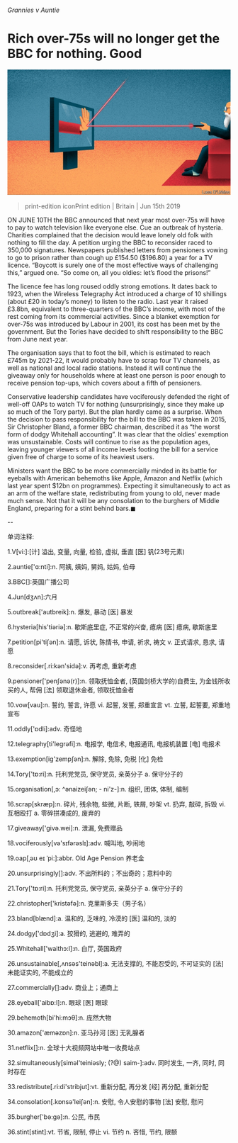 ###### Grannies v Auntie

# Rich over-75s will no longer get the BBC for nothing. Good 

![image](images/20190615_BRD002_1.jpg) 

> print-edition iconPrint edition | Britain | Jun 15th 2019 

ON JUNE 10TH the BBC announced that next year most over-75s will have to pay to watch television like everyone else. Cue an outbreak of hysteria. Charities complained that the decision would leave lonely old folk with nothing to fill the day. A petition urging the BBC to reconsider raced to 350,000 signatures. Newspapers published letters from pensioners vowing to go to prison rather than cough up £154.50 ($196.80) a year for a TV licence. “Boycott is surely one of the most effective ways of challenging this,” argued one. “So come on, all you oldies: let’s flood the prisons!” 

The licence fee has long roused oddly strong emotions. It dates back to 1923, when the Wireless Telegraphy Act introduced a charge of 10 shillings (about £20 in today’s money) to listen to the radio. Last year it raised £3.8bn, equivalent to three-quarters of the BBC’s income, with most of the rest coming from its commercial activities. Since a blanket exemption for over-75s was introduced by Labour in 2001, its cost has been met by the government. But the Tories have decided to shift responsibility to the BBC from June next year. 

The organisation says that to foot the bill, which is estimated to reach £745m by 2021-22, it would probably have to scrap four TV channels, as well as national and local radio stations. Instead it will continue the giveaway only for households where at least one person is poor enough to receive pension top-ups, which covers about a fifth of pensioners. 

Conservative leadership candidates have vociferously defended the right of well-off OAPs to watch TV for nothing (unsurprisingly, since they make up so much of the Tory party). But the plan hardly came as a surprise. When the decision to pass responsibility for the bill to the BBC was taken in 2015, Sir Christopher Bland, a former BBC chairman, described it as “the worst form of dodgy Whitehall accounting”. It was clear that the oldies’ exemption was unsustainable. Costs will continue to rise as the population ages, leaving younger viewers of all income levels footing the bill for a service given free of charge to some of its heaviest users. 

Ministers want the BBC to be more commercially minded in its battle for eyeballs with American behemoths like Apple, Amazon and Netflix (which last year spent $12bn on programmes). Expecting it simultaneously to act as an arm of the welfare state, redistributing from young to old, never made much sense. Not that it will be any consolation to the burghers of Middle England, preparing for a stint behind bars.◼ 

-- 

 单词注释:

1.V[vi:]:[计] 溢出, 变量, 向量, 检验, 虚拟, 垂直 [医] 钒(23号元素) 

2.auntie['ɑ:nti]:n. 阿姨, 姨妈, 舅妈, 姑妈, 伯母 

3.BBC[]:英国广播公司 

4.Jun[dʒʌn]:六月 

5.outbreak['autbreik]:n. 爆发, 暴动 [医] 暴发 

6.hysteria[his'tiәriә]:n. 歇斯底里症, 不正常的兴奋, 癔病 [医] 癔病, 歇斯底里 

7.petition[pi'tiʃәn]:n. 请愿, 诉状, 陈情书, 申请, 祈求, 祷文 v. 正式请求, 恳求, 请愿 

8.reconsider[.ri:kәn'sidә]:v. 再考虑, 重新考虑 

9.pensioner['penʃәnә(r)]:n. 领取抚恤金者, (英国剑桥大学的)自费生, 为金钱所收买的人, 帮佣 [法] 领取退休金者, 领取抚恤金者 

10.vow[vau]:n. 誓约, 誓言, 许愿 vi. 起誓, 发誓, 郑重宣言 vt. 立誓, 起誓要, 郑重地宣布 

11.oddly['ɒdli]:adv. 奇怪地 

12.telegraphy[ti'legrәfi]:n. 电报学, 电信术, 电报通讯, 电报机装置 [电] 电报术 

13.exemption[ig'zempʃәn]:n. 解除, 免除, 免税 [化] 免检 

14.Tory['tɒ:ri]:n. 托利党党员, 保守党员, 亲英分子 a. 保守分子的 

15.organisation[,ɔ: ^әnaizeiʃən; - ni'z-]:n. 组织, 团体, 体制, 编制 

16.scrap[skræp]:n. 碎片, 残余物, 些微, 片断, 铁屑, 吵架 vt. 扔弃, 敲碎, 拆毁 vi. 互相殴打 a. 零碎拼凑成的, 废弃的 

17.giveaway['givә.wei]:n. 泄漏, 免费赠品 

18.vociferously[və'sɪfərəslɪ]:adv. 喊叫地, 吵闹地 

19.oap[ˌəʊ eɪ ˈpi:]:abbr. Old Age Pension 养老金 

20.unsurprisingly[]:adv. 不出所料的；不出奇的；意料中的 

21.Tory['tɒ:ri]:n. 托利党党员, 保守党员, 亲英分子 a. 保守分子的 

22.christopher['kristәfә]:n. 克里斯多夫（男子名） 

23.bland[blænd]:a. 温和的, 乏味的, 冷漠的 [医] 温和的, 淡的 

24.dodgy['dɒdʒi]:a. 狡猾的, 逃避的, 难弄的 

25.Whitehall['waithɔ:l]:n. 白厅, 英国政府 

26.unsustainable[,ʌnsәs'teinәbl]:a. 无法支撑的, 不能忍受的, 不可证实的 [法] 未能证实的, 不能成立的 

27.commercially[]:adv. 商业上；通商上 

28.eyeball['aibɒ:l]:n. 眼球 [医] 眼球 

29.behemoth[bi'hi:mɔθ]:n. 庞然大物 

30.amazon['æmәzɒn]:n. 亚马孙河 [医] 无乳腺者 

31.netflix[]:n. 全球十大视频网站中唯一收费站点 

32.simultaneously[simәl'teiniәsly; (?@) saim-]:adv. 同时发生, 一齐, 同时, 同时存在 

33.redistribute[.ri:di'stribjut]:vt. 重新分配, 再分发 [经] 再分配, 重新分配 

34.consolation[.kɒnsә'leiʃәn]:n. 安慰, 令人安慰的事物 [法] 安慰, 慰问 

35.burgher['bә:gә]:n. 公民, 市民 

36.stint[stint]:vt. 节省, 限制, 停止 vi. 节约 n. 吝惜, 节约, 限额 

